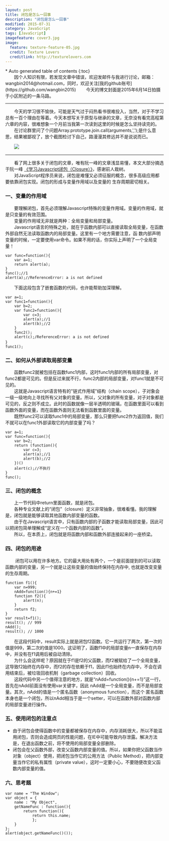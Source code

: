```yaml
---
layout: post
title: 闭包是怎么一回事
description: "闭包是怎么一回事"
modified: 2015-07-31
category: JavaScript
tags: [JavaScript]
imagefeature: cover3.jpg
image:
  feature: texture-feature-05.jpg
  credit: Texture Lovers
  creditlink: http://texturelovers.com
---
```


<style type="text/css">
    .trans {
        font-size:12px;
        color:#999;
    }
</style>
<section id="table-of-contents" class="toc">
<div id="drawer" markdown="1">
*  Auto generated table of contents
{:toc}
</div>
</section><!-- /#table-of-contents -->
　　因个人知识有限，若发现文章中错误，欢迎发邮件与我进行讨论，邮箱：wangbin2014@hotmail.com，同时，欢迎关注[我的github账号](https://github.com/wangbin2015)      
　　今天的博文封面是2015年6月14日拍摄于小区附近的一条马路。    　　        

***
　　今天的学习很不愉快，可能是天气过于闷热看书很难投入，当然，对于不学习总有一百个理由在等着。今天本想写关于原型与继承的文章，无奈没有看完高程第六章的内容，很难想象一个月前当我第一次读到这里的时候是怎么坚持读完的。     
　　在讨论群里问了个问题Array.prototype.join.call(arguments,',');是什么意思，结果被鄙视了，放个截图检讨下自己，路漫漫其修远并不是说说而已。

　　![](\images\post\20150731\20150731.png)

***

　　看了网上很多关于闭包的文章，唯有阮一峰的文章浅显易懂，本文大部分摘选于阮一峰 [《学习Javascript闭包（Closure）》](http://www.ruanyifeng.com/blog/2009/08/learning_javascript_closures.html)，感谢前人栽树。     
　　对JavaScript程序员来说，闭包是难懂又必须征服的概念，很多高级应用都要依靠闭包实现。闭包的形成与变量作用域以及变量的
生存周期密切相关。

### 一、变量的作用域

　　要理解闭包，首先必须理解Javascript特殊的变量作用域。变量的作用域，就是只变量的有效范围。       
　　变量的作用域无非就是两种：全局变量和局部变量。      
　　Javascript语言的特殊之处，就在于函数内部可以直接读取全局变量，在函数外部自然无法读取函数内的局部变量。这里有一个地方需要注意，函
数内部声明变量的时候，一定要使用var命令。如果不用的话，你实际上声明了一个全局变量！

    var func=function(){
        var a=1;
        return alert(a);
    }
    func();//1
    alert(a);//ReferenceError: a is not defined
   
　　下面这段包含了嵌套函数的代码，也许能帮助加深理解。

    var a=1;
    var func1=function(){
        var b=2;
        var func2=function(){
            var c=3;
            alert(a);//1
            alert(b);//2
        }
        func2();
        alert(c);/ReferenceError: a is not defined
    }　
    func1();
    
### 二、如何从外部读取局部变量

　　函数func2就被包括在函数func1内部，这时func1内部的所有局部变量，对func2都是可见的。但是反过来就不行，func2内部的局部变量，对func1就是不可见的。      
　　这就是Javascript语言特有的"链式作用域"结构（chain scope），子对象会一级一级地向上寻找所有父对象的变量。所以，父对象的所有变量，对子对象都是可见的，反之则不成立。此时的函数就像一层半透明的玻璃，在函数里面可以看到函数外面的变量，而在函数外面则无法看到函数里面的变量。          
　　既然func2可以读取func1中的局部变量，那么只要把func2作为返回值，我们不就可以在func1外部读取它的内部变量了吗？
    
    var a=1;
    var func=function(){
        var b=2;
        return (function(){
            var c=3;
            alert(a);//1
            alert(b);//2
        })()
        alert(c);//不执行
    }
    func();
    
### 三、闭包的概念
    
　　上一节代码中return里面函数，就是闭包。     
　　各种专业文献上的“闭包”（closure）定义非常抽象，很难看懂。我的理解是，闭包就是能够读取其他函数内部变量的函数。      
　　由于在Javascript语言中，只有函数内部的子函数才能读取局部变量，因此可以把闭包简单理解成“定义在一个函数内部的函数”。       
　　所以，在本质上，闭包就是将函数内部和函数外部连接起来的一座桥梁。      

### 四、闭包的用途
　　
闭包可以用在许多地方。它的最大用处有两个，一个是前面提到的可以读取函数内部的变量，另一个就是让这些变量的值始终保持在内存中,
也就是改变变量的生存周期。

    function f1(){
        var n=999;
        nAdd=function(){n+=1}
        function f2(){
            alert(n);
        }
        return f2;
    }
    var result=f1();
    result(); // 999
    nAdd();
    result(); // 1000
    
　　在这段代码中，result实际上就是闭包f2函数。它一共运行了两次，第一次的值是999，第二次的值是1000。这证明了，函数f1中的局部变量n一直保存在内存中，并没有在f1调用后被自动清除。    
　　为什么会这样呢？原因就在于f1是f2的父函数，而f2被赋给了一个全局变量，这导致f2始终在内存中，而f2的存在依赖于f1，因此f1也始终在内存中，不会在调用结束后，被垃圾回收机制（garbage collection）回收。    
　　这段代码中另一个值得注意的地方，就是“nAdd=function(){n+=1}”这一行，首先在nAdd前面没有使用var关键字，因此 nAdd是一个全局变量，而不是局部变量。其次，nAdd的值是一个匿名函数（anonymous function），而这个
匿名函数本身也是一个闭包，所以nAdd相当于是一个setter，可以在函数外部对函数内部的局部变量进行操作。

### 五、使用闭包的注意点

* 由于闭包会使得函数中的变量都被保存在内存中，内存消耗很大，所以不能滥用闭包，否则会造成网页的性能问题，在IE中可能导致内存泄露。解决方法是，在退出函数之前，将不使用的局部变量全部删除。
* 闭包会在父函数外部，改变父函数内部变量的值。所以，如果你把父函数当作对象（object）使用，把闭包当作它的公用方法（Public Method），把内部变量当作它的私有属性（private value），这时一定要小心，不要随便改变父函数内部变量的值。

### 六、思考题

    var name = "The Window";   
    var object = {   
        name : "My Object",   
        getNameFunc : function(){   
            return function(){   
                return this.name;   
                };  
        }   
    };   
    alert(object.getNameFunc()()); 